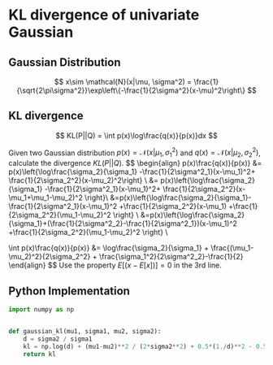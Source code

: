 # KL divergence of univariate Gaussian

## Gaussian Distribution

$$
x\sim \mathcal{N}(x|\mu, \sigma^2) = \frac{1}{\sqrt{2\pi\sigma^2}}\exp\left\{-\frac{1}{2\sigma^2}(x-\mu)^2\right\}
$$

## KL divergence

$$
KL(P||Q) = \int p(x)\log\frac{q(x)}{p(x)}dx
$$

Given two Gaussian distribution $p(x)=\mathcal{N}(x|\mu_1, \sigma_1^2)$ and $q(x)=\mathcal{N}(x|\mu_2, \sigma_2^2)$, calculate the divergence $KL(P||Q)$.
$$
\begin{align}
p(x)\frac{q(x)}{p(x)} &= p(x)\left\{\log\frac{\sigma_2}{\sigma_1} -\frac{1}{2\sigma^2_1}(x-\mu_1)^2+ \frac{1}{2\sigma_2^2}(x-\mu_2)^2\right\} \\
&= p(x)\left\{\log\frac{\sigma_2}{\sigma_1} -\frac{1}{2\sigma^2_1}(x-\mu_1)^2+ \frac{1}{2\sigma_2^2}(x-\mu_1+\mu_1-\mu_2)^2 \right\}\\
&=p(x)\left\{\log\frac{\sigma_2}{\sigma_1}-\frac{1}{2\sigma^2_1}(x-\mu_1)^2 +\frac{1}{2\sigma_2^2}(x-\mu_1) +\frac{1}{2\sigma_2^2}(\mu_1-\mu_2)^2 \right\} \\
&=p(x)\left\{\log\frac{\sigma_2}{\sigma_1}+(\frac{1}{2\sigma^2_2}-\frac{1}{2\sigma^2_1})(x-\mu_1)^2 +\frac{1}{2\sigma_2^2}(\mu_1-\mu_2)^2 \right\} \\

\int p(x)\frac{q(x)}{p(x)} &= \log\frac{\sigma_2}{\sigma_1} + \frac{(\mu_1-\mu_2)^2}{2\sigma_2^2} + \frac{\sigma_1^2}{2\sigma^2_2}-\frac{1}{2}
\end{align}
$$
Use the property $E[(x-E[x])] = 0$ in the 3rd line.

## Python Implementation

```python
import numpy as np


def gaussian_kl(mu1, sigma1, mu2, sigma2):
    d = sigma2 / sigma1
    kl = np.log(d) + (mu1-mu2)**2 / (2*sigma2**2) + 0.5*(1./d)**2 - 0.5
    return kl
```

